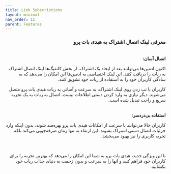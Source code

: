 ```yaml
---
title: Link Subscriptions
layout: minimal
nav_order: 11
parent: Features
---
```


<head>
    <meta charset="utf-8">
    <link rel="stylesheet" href="https://b3h1z.github.io/HidyBot-Docs/assets/css/style.css">
    <link rel="icon" href="https://b3h1z.github.io/HidyBot-Docs/favicon.ico" type="image/x-icon">
</head>
<div dir="rtl">

<h3>معرفی لینک اتصال اشتراک به هیدی بات پرو</h3>
<br>
<b>اتصال آسان:</b>
<p>اکنون ادمین‌ها می‌توانند بعد از ایجاد یک اشتراک، از بخش کانفیگ‌ها لینک اتصال اشتراک به ربات را دریافت کنند. این لینک اختصاصی به ادمین‌ها این امکان را می‌دهد که به سادگی کاربران خود را به استفاده از ربات خود تشویق کنند.</p>
<p>کاربران با تب زدن روی لینک اشتراک، به سرعت و آسانی به ربات هیدی بات پرو متصل می‌شوند. دیگر نیازی به وارد کردن دستی اطلاعات نیست. اتصال به ربات به یک تجربه سریع و راحت تبدیل شده است.</p>

<br>
<b>استفاده بی‌دردسر:</b>
<p>کاربران حالا می‌توانند با سرعت از امکانات هیدی بات پرو بهره‌مند شوند، بدون اینکه وارد جزئیات اتصال دستی اشتراک بشوند. این ارتقاء نه تنها زمان صرفه‌جویی می‌کند بلکه تجربه کاربری را نیز بهبود می‌بخشد.</p>

<br>
<p>با این ویژگی جدید، هیدی بات پرو به شما این امکان را می‌دهد که بهترین تجربه را برای کاربران خود فراهم کنید و آنها را به سرعت و بدون زحمت به دنیای جذاب ربات خود بکشانید.</p>


</div>
